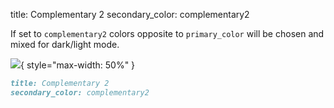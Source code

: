 title: Complementary 2
secondary_color: complementary2

If set to `complementary2` colors opposite to `primary_color` will be chosen and mixed for dark/light mode.

![](../../../../img/sc_complementary.svg){ style="max-width: 50%" }

```markdown
title: Complementary 2
secondary_color: complementary2
```
